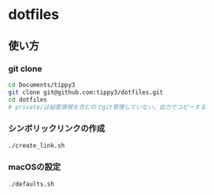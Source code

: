 # dotfiles

## 使い方

### git clone

```zsh
cd Documents/tippy3
git clone git@github.com:tippy3/dotfiles.git
cd dotfiles
# private/は秘匿情報を含むのでgit管理していない。自力でコピーする
```

### シンボリックリンクの作成

```zsh
./create_link.sh
```

### macOSの設定

```zsh
./defaults.sh
```
